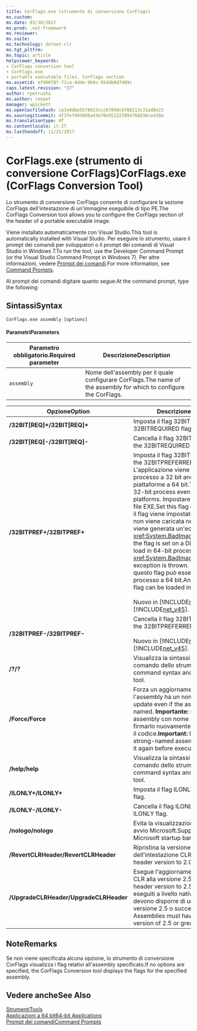 ```yaml
---
title: CorFlags.exe (strumento di conversione CorFlags)
ms.custom: 
ms.date: 03/30/2017
ms.prod: .net-framework
ms.reviewer: 
ms.suite: 
ms.technology: dotnet-clr
ms.tgt_pltfrm: 
ms.topic: article
helpviewer_keywords:
- CorFlags conversion tool
- CorFlags.exe
- portable executable files, CorFlags section
ms.assetid: ef900f8f-71ca-4dde-9b8c-95ddb0d7d89c
caps.latest.revision: "17"
author: rpetrusha
ms.author: ronpet
manager: wpickett
ms.openlocfilehash: ca3e9dbe5578623ccc67898c6f08213c31ad8e23
ms.sourcegitcommit: 4f3fef493080a43e70e951223894768d36ce430a
ms.translationtype: HT
ms.contentlocale: it-IT
ms.lasthandoff: 11/21/2017
---
```

# <a name="corflagsexe-corflags-conversion-tool"></a><span data-ttu-id="795ed-102">CorFlags.exe (strumento di conversione CorFlags)</span><span class="sxs-lookup"><span data-stu-id="795ed-102">CorFlags.exe (CorFlags Conversion Tool)</span></span>
<span data-ttu-id="795ed-103">Lo strumento di conversione CorFlags consente di configurare la sezione CorFlags dell'intestazione di un'immagine eseguibile di tipo PE.</span><span class="sxs-lookup"><span data-stu-id="795ed-103">The CorFlags Conversion tool allows you to configure the CorFlags section of the header of a portable executable image.</span></span>  
  
 <span data-ttu-id="795ed-104">Viene installato automaticamente con Visual Studio.</span><span class="sxs-lookup"><span data-stu-id="795ed-104">This tool is automatically installed with Visual Studio.</span></span> <span data-ttu-id="795ed-105">Per eseguire lo strumento, usare il prompt dei comandi per sviluppatori o il prompt dei comandi di Visual Studio in Windows 7.</span><span class="sxs-lookup"><span data-stu-id="795ed-105">To run the tool, use the Developer Command Prompt (or the Visual Studio Command Prompt in Windows 7).</span></span> <span data-ttu-id="795ed-106">Per altre informazioni, vedere [Prompt dei comandi](../../../docs/framework/tools/developer-command-prompt-for-vs.md).</span><span class="sxs-lookup"><span data-stu-id="795ed-106">For more information, see [Command Prompts](../../../docs/framework/tools/developer-command-prompt-for-vs.md).</span></span>  
  
 <span data-ttu-id="795ed-107">Al prompt dei comandi digitare quanto segue:</span><span class="sxs-lookup"><span data-stu-id="795ed-107">At the command prompt, type the following:</span></span>  
  
## <a name="syntax"></a><span data-ttu-id="795ed-108">Sintassi</span><span class="sxs-lookup"><span data-stu-id="795ed-108">Syntax</span></span>  
  
```  
CorFlags.exe assembly [options]  
```  
  
#### <a name="parameters"></a><span data-ttu-id="795ed-109">Parametri</span><span class="sxs-lookup"><span data-stu-id="795ed-109">Parameters</span></span>  
  
|<span data-ttu-id="795ed-110">Parametro obbligatorio.</span><span class="sxs-lookup"><span data-stu-id="795ed-110">Required parameter</span></span>|<span data-ttu-id="795ed-111">Descrizione</span><span class="sxs-lookup"><span data-stu-id="795ed-111">Description</span></span>|  
|------------------------|-----------------|  
|`assembly`|<span data-ttu-id="795ed-112">Nome dell'assembly per il quale configurare CorFlags.</span><span class="sxs-lookup"><span data-stu-id="795ed-112">The name of the assembly for which to configure the CorFlags.</span></span>|  
  
|<span data-ttu-id="795ed-113">Opzione</span><span class="sxs-lookup"><span data-stu-id="795ed-113">Option</span></span>|<span data-ttu-id="795ed-114">Descrizione</span><span class="sxs-lookup"><span data-stu-id="795ed-114">Description</span></span>|  
|------------|-----------------|  
|<span data-ttu-id="795ed-115">**/32BIT[REQ]+**</span><span class="sxs-lookup"><span data-stu-id="795ed-115">**/32BIT[REQ]+**</span></span>|<span data-ttu-id="795ed-116">Imposta il flag 32BITREQUIRED.</span><span class="sxs-lookup"><span data-stu-id="795ed-116">Sets the 32BITREQUIRED flag.</span></span>|  
|<span data-ttu-id="795ed-117">**/32BIT[REQ]-**</span><span class="sxs-lookup"><span data-stu-id="795ed-117">**/32BIT[REQ]-**</span></span>|<span data-ttu-id="795ed-118">Cancella il flag 32BITREQUIRED.</span><span class="sxs-lookup"><span data-stu-id="795ed-118">Clears the 32BITREQUIRED flag.</span></span>|  
|<span data-ttu-id="795ed-119">**/32BITPREF+**</span><span class="sxs-lookup"><span data-stu-id="795ed-119">**/32BITPREF+**</span></span>|<span data-ttu-id="795ed-120">Imposta il flag 32BITPREFERRED.</span><span class="sxs-lookup"><span data-stu-id="795ed-120">Sets the 32BITPREFERRED flag.</span></span> <span data-ttu-id="795ed-121">L'applicazione viene eseguita come processo a 32 bit anche sulle piattaforme a 64 bit.</span><span class="sxs-lookup"><span data-stu-id="795ed-121">The app runs as a 32-bit process even on 64-bit platforms.</span></span> <span data-ttu-id="795ed-122">Impostare questo flag solo su file EXE.</span><span class="sxs-lookup"><span data-stu-id="795ed-122">Set this flag only on EXE files.</span></span> <span data-ttu-id="795ed-123">Se il flag viene impostato su una DLL, la DLL non viene caricata nei processi a 64 bit e viene generata un'eccezione <xref:System.BadImageFormatException>.</span><span class="sxs-lookup"><span data-stu-id="795ed-123">If the flag is set on a DLL, the DLL fails to load in 64-bit processes, and a <xref:System.BadImageFormatException> exception is thrown.</span></span> <span data-ttu-id="795ed-124">Un file EXE con questo flag può essere caricato in un processo a 64 bit.</span><span class="sxs-lookup"><span data-stu-id="795ed-124">An EXE file with this flag can be loaded into a 64-bit process.</span></span><br /><br /> <span data-ttu-id="795ed-125">Nuovo in [!INCLUDE[net_v45](../../../includes/net-v45-md.md)].</span><span class="sxs-lookup"><span data-stu-id="795ed-125">New in the [!INCLUDE[net_v45](../../../includes/net-v45-md.md)].</span></span>|  
|<span data-ttu-id="795ed-126">**/32BITPREF-**</span><span class="sxs-lookup"><span data-stu-id="795ed-126">**/32BITPREF-**</span></span>|<span data-ttu-id="795ed-127">Cancella il flag 32BITPREFERRED.</span><span class="sxs-lookup"><span data-stu-id="795ed-127">Clears the 32BITPREFERRED flag.</span></span><br /><br /> <span data-ttu-id="795ed-128">Nuovo in [!INCLUDE[net_v45](../../../includes/net-v45-md.md)].</span><span class="sxs-lookup"><span data-stu-id="795ed-128">New in the [!INCLUDE[net_v45](../../../includes/net-v45-md.md)].</span></span>|  
|<span data-ttu-id="795ed-129">**/?**</span><span class="sxs-lookup"><span data-stu-id="795ed-129">**/?**</span></span>|<span data-ttu-id="795ed-130">Visualizza la sintassi e le opzioni di comando dello strumento.</span><span class="sxs-lookup"><span data-stu-id="795ed-130">Displays command syntax and options for the tool.</span></span>|  
|<span data-ttu-id="795ed-131">**/Force**</span><span class="sxs-lookup"><span data-stu-id="795ed-131">**/Force**</span></span>|<span data-ttu-id="795ed-132">Forza un aggiornamento anche se l'assembly ha un nome sicuro.</span><span class="sxs-lookup"><span data-stu-id="795ed-132">Forces an update even if the assembly is strong-named.</span></span> <span data-ttu-id="795ed-133">**Importante:** se si aggiorna un assembly con nome sicuro è necessario firmarlo nuovamente prima di eseguirne il codice.</span><span class="sxs-lookup"><span data-stu-id="795ed-133">**Important:**  If you update a strong-named assembly, you must sign it again before executing its code.</span></span>|  
|<span data-ttu-id="795ed-134">**/help**</span><span class="sxs-lookup"><span data-stu-id="795ed-134">**/help**</span></span>|<span data-ttu-id="795ed-135">Visualizza la sintassi e le opzioni di comando dello strumento.</span><span class="sxs-lookup"><span data-stu-id="795ed-135">Displays command syntax and options for the tool.</span></span>|  
|<span data-ttu-id="795ed-136">**/ILONLY+**</span><span class="sxs-lookup"><span data-stu-id="795ed-136">**/ILONLY+**</span></span>|<span data-ttu-id="795ed-137">Imposta il flag ILONLY.</span><span class="sxs-lookup"><span data-stu-id="795ed-137">Sets the ILONLY flag.</span></span>|  
|<span data-ttu-id="795ed-138">**/ILONLY-**</span><span class="sxs-lookup"><span data-stu-id="795ed-138">**/ILONLY-**</span></span>|<span data-ttu-id="795ed-139">Cancella il flag ILONLY.</span><span class="sxs-lookup"><span data-stu-id="795ed-139">Clears the ILONLY flag.</span></span>|  
|<span data-ttu-id="795ed-140">**/nologo**</span><span class="sxs-lookup"><span data-stu-id="795ed-140">**/nologo**</span></span>|<span data-ttu-id="795ed-141">Evita la visualizzazione del messaggio di avvio Microsoft.</span><span class="sxs-lookup"><span data-stu-id="795ed-141">Suppresses the Microsoft startup banner display.</span></span>|  
|<span data-ttu-id="795ed-142">**/RevertCLRHeader**</span><span class="sxs-lookup"><span data-stu-id="795ed-142">**/RevertCLRHeader**</span></span>|<span data-ttu-id="795ed-143">Ripristina la versione 2.0 dell'intestazione CLR.</span><span class="sxs-lookup"><span data-stu-id="795ed-143">Reverts the CLR header version to 2.0.</span></span>|  
|<span data-ttu-id="795ed-144">**/UpgradeCLRHeader**</span><span class="sxs-lookup"><span data-stu-id="795ed-144">**/UpgradeCLRHeader**</span></span>|<span data-ttu-id="795ed-145">Esegue l'aggiornamento dell'intestazione CLR alla versione 2.5.</span><span class="sxs-lookup"><span data-stu-id="795ed-145">Upgrades the CLR header version to 2.5.</span></span> <span data-ttu-id="795ed-146">**Nota:** per essere eseguiti a livello nativo, gli assembly devono disporre di un'intestazione CLR versione 2.5 o successiva.</span><span class="sxs-lookup"><span data-stu-id="795ed-146">**Note:**  Assemblies must have a CLR header version of 2.5 or greater to run natively.</span></span>|  
  
## <a name="remarks"></a><span data-ttu-id="795ed-147">Note</span><span class="sxs-lookup"><span data-stu-id="795ed-147">Remarks</span></span>  
 <span data-ttu-id="795ed-148">Se non viene specificata alcuna opzione, lo strumento di conversione CorFlags visualizza i flag relativi all'assembly specificato.</span><span class="sxs-lookup"><span data-stu-id="795ed-148">If no options are specified, the CorFlags Conversion tool displays the flags for the specified assembly.</span></span>  
  
## <a name="see-also"></a><span data-ttu-id="795ed-149">Vedere anche</span><span class="sxs-lookup"><span data-stu-id="795ed-149">See Also</span></span>  
 [<span data-ttu-id="795ed-150">Strumenti</span><span class="sxs-lookup"><span data-stu-id="795ed-150">Tools</span></span>](../../../docs/framework/tools/index.md)  
 [<span data-ttu-id="795ed-151">Applicazioni a 64 bit</span><span class="sxs-lookup"><span data-stu-id="795ed-151">64-bit Applications</span></span>](../../../docs/framework/64-bit-apps.md)  
 [<span data-ttu-id="795ed-152">Prompt dei comandi</span><span class="sxs-lookup"><span data-stu-id="795ed-152">Command Prompts</span></span>](../../../docs/framework/tools/developer-command-prompt-for-vs.md)
